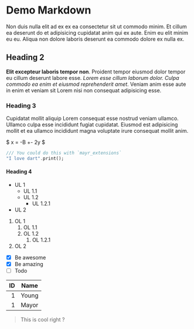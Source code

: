 # Demo Markdown

Non duis nulla elit ad ex ex ea consectetur sit ut commodo minim. Et cillum ea deserunt do et adipisicing cupidatat anim qui ex aute. Enim eu elit minim eu eu. Aliqua non dolore laboris deserunt ea commodo dolore ex nulla ex.

## Heading 2

**Elit excepteur laboris tempor non**. Proident tempor eiusmod dolor tempor eu cillum deserunt labore esse. *Lorem esse cillum laborum dolor. Culpa commodo ea enim et eiusmod reprehenderit amet*. Veniam anim esse aute in enim et veniam sit Lorem nisi non consequat adipisicing esse.

### Heading 3

Cupidatat mollit aliquip Lorem consequat esse nostrud veniam ullamco. Ullamco culpa esse incididunt fugiat cupidatat. Eiusmod est adipisicing mollit et ea ullamco incididunt magna voluptate irure consequat mollit anim.

$
x = -B +- 2y
$

```dart
/// You could do this with `mayr_extensions`
"I love dart".print();
```

#### Heading 4

- UL 1
  - UL 1.1
  - UL 1.2
    - UL 1.2.1
- UL 2

1. OL 1
   1. OL 1.1
   2. OL 1.2
      1. OL 1.2.1
2. OL 2

- [x] Be awesome
- [x] Be amazing
- [ ] Todo

|   ID | Name  |
| ---: | ----- |
|    1 | Young |
|    1 | Mayor |

> This is cool right ?


